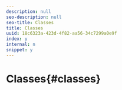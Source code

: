 ```yaml
---
description: null
seo-description: null
seo-title: Classes
title: Classes
uuid: 18c6323a-423d-4f82-aa56-34c7299a0e9f
index: y
internal: n
snippet: y
---
```


# Classes{#classes}

